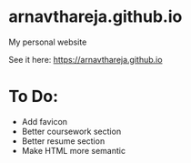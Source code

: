 # arnavthareja.github.io
My personal website  

See it here:
https://arnavthareja.github.io  

# To Do:  
- Add favicon
- Better coursework section
- Better resume section
- Make HTML more semantic
